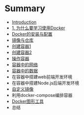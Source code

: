 # Summary

* [Introduction](README.md)
* [1. 为什么要学习使用Docker](wei-shi-yao-yao-xue-xi-shi-yong-docker.md)
* [Docker的安装与配置](dockerde-an-zhuang-yu-pei-zhi.md)
* [镜像与仓库](jing-xiang-yu-cang-ku.md)
* [创建容器1](chuang-jian-rong-qi-1.md)
* [创建容器2](chuang-jian-rong-qi-2.md)
* [操作容器](cao-zuo-rong-qi.md)
* [容器中的网络](rong-qi-zhong-de-wang-luo.md)
* [容器中的数据](rong-qi-zhong-de-shu-ju.md)
* 在容器中搭建web前端开发环境
* 在容器中搭建Node.js后端开发环境
* [自定义镜像](zi-ding-yi-jing-xiang.md)
* 利用docker-compose编排容器
* [Docker图形工具](dockertu-xing-gong-ju.md)
* 总结

